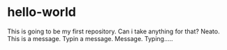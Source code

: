 # hello-world
This is going to be my first repository. Can i take anything for that?
Neato. This is a message. Typin a message. Message. Typing.....
